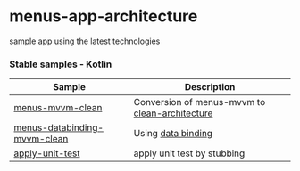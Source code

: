 # menus-app-architecture
sample app using the latest technologies

### Stable samples - Kotlin
| Sample | Description |
| ------------- | ------------- |
| [menus-mvvm-clean](https://github.com/muhammadFawzy/menus-app-architecture/tree/mvvm-clean) | Conversion of menus-mvvm to [clean-architecture](http://blog.cleancoder.com/uncle-bob/2012/08/13/the-clean-architecture.html) |
| [menus-databinding-mvvm-clean](https://github.com/muhammadFawzy/menus-app-architecture/tree/mvvm-databinding-clean) | Using [data binding](https://developer.android.com/topic/libraries/data-binding)|
| [apply-unit-test](https://github.com/muhammadFawzy/android-app-architecture/tree/apply-unit-test) | apply unit test by stubbing|


